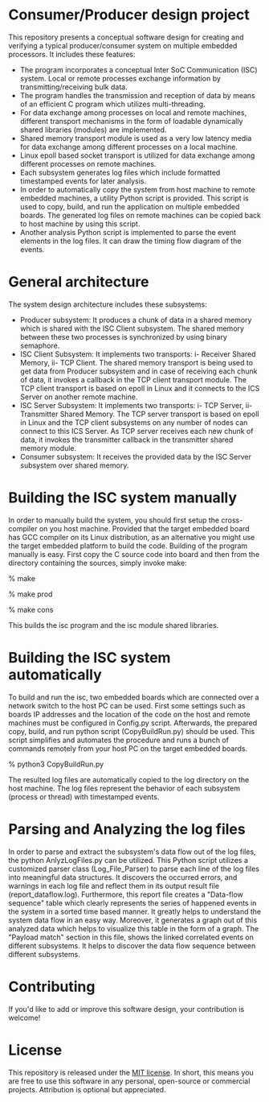 # Consumer/Producer design project

This repository presents a conceptual software design for creating and verifying a typical producer/consumer system on multiple embedded processors. It includes these features:

 * The program incorporates a conceptual Inter SoC Communication (ISC) system. Local or remote processes exchange information by transmitting/receiving bulk data.
 * The program handles the transmission and reception of data by means of an efficient C program which utilizes multi-threading.
 * For data exchange among processes on local and remote machines, different transport mechanisms in the form of loadable dynamically shared libraries (modules) are implemented. 
 * Shared memory transport module is used as a very low latency media for data exchange among different processes on a local machine.
 * Linux epoll based socket transport is utilized for data exchange among different processes on remote machines. 
 * Each subsystem generates log files which include formatted timestamped events for later analysis.
 * In order to automatically copy the system from host machine to remote embedded machines, a utility Python script is provided. This script is used to copy, build, and run the application on multiple embedded boards. The generated log files on remote machines can be copied back to host machine by using this script. 
 * Another analysis Python script is implemented to parse the event elements in the log files. It can draw the timing flow diagram of the events. 
 

# General architecture

The system design architecture includes these subsystems:
 * Producer subsystem: It produces a chunk of data in a shared memory which is shared with the ISC Client subsystem. The shared memory between these two processes is synchronized by using binary semaphore.
 * ISC Client Subsystem: It implements two transports: i- Receiver Shared Memory, ii- TCP Client. The shared memory transport is being used to get data from Producer subsystem and in case of receiving each chunk of data, it invokes a callback in the TCP client transport module. The TCP client transport is based on epoll in Linux and it connects to the ICS Server on another remote machine.
 * ISC Server Subsystem: It implements two transports: i- TCP Server, ii- Transmitter Shared Memory.  The TCP server transport is based on epoll in Linux and the TCP client subsystems on any number of nodes can connect to this ICS Server. As TCP server receives each new chunk of data, it invokes the transmitter callback in the transmitter shared memory module.
 * Consumer subsystem: It receives the provided data by the ISC Server subsystem over shared memory.


# Building the ISC system manually

In order to manually build the system, you should first setup the cross-compiler on you host machine. Provided that the target embedded board has GCC compiler on its Linux distribution, as an alternative you might use the target embedded platform to build the code. Building of the program manually is easy. First copy the C source code into board and then from the directory containing the sources, 
simply invoke make:

  % make

  % make prod
  
  % make cons

This builds the isc program and the isc module shared libraries.


# Building the ISC system automatically

To build and run the isc, two embedded boards which are connected over a network switch to the host PC can be used. First some settings such as boards IP addresses and the location of the code on the host and remote machines must be configured in Config.py script. Afterwards, the prepared copy, build, and run python script (CopyBuildRun.py) should be used. This script simplifies and automates the procedure and runs a bunch of commands remotely from your host PC on the target embedded boards.

  % python3 CopyBuildRun.py

The resulted log files are automatically copied to the log directory on the host machine. The log files represent the behavior of each subsystem (process or thread) with timestamped events. 


# Parsing and Analyzing the log files

In order to parse and extract the subsystem's data flow out of the log files, the python AnlyzLogFiles.py can be utilized. This Python script utilizes a customized parser class (Log_File_Parser) to parse each line of the log files into meaningful data structures. It discovers the occurred errors, and warnings in each log file and reflect them in its output result file (report_dataflow.log). Furthermore, this report file creates a "Data-flow sequence" table which clearly represents the series of happened events in the system in a sorted time based manner. It greatly helps to understand the system data flow in an easy way. Moreover, it generates a graph out of this analyzed data which helps to
visualize this table in the form of a graph. The "Payload match" section in this file, shows the linked correlated events on different subsystems. It helps to discover the data flow sequence between different subsystems.


# Contributing

If you'd like to add or improve this software design, your contribution is welcome!


# License

This repository is released under the [MIT license](https://opensource.org/licenses/MIT). In short, this means you are free to use this software in any personal, open-source or commercial projects. Attribution is optional but appreciated.
